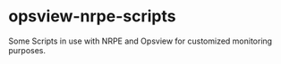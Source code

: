 # opsview-nrpe-scripts
Some Scripts in use with NRPE and Opsview for customized monitoring purposes.
